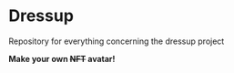 # Dressup

Repository for everything concerning the dressup project

**Make your own ~~NFT~~ avatar!**
